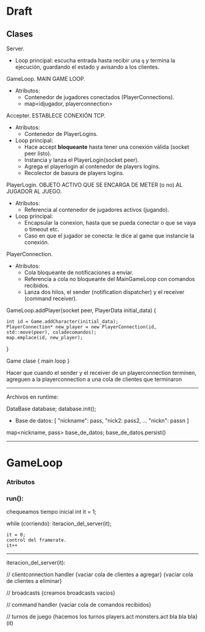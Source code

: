 # Draft


## Clases

Server.
* Loop principal: escucha entrada hasta recibir una `q` y termina la ejecución, guardando el estado y avisando a los clientes.

GameLoop. MAIN GAME LOOP.
* Atributos:
    - Contenedor de jugadores conectados (PlayerConnections).
    - map<idjugador, playerconnection>

Accepter. ESTABLECE CONEXIÓN TCP.
* Atributos:
    - Contenedor de PlayerLogins. 
* Loop principal:
    - Hace accept **bloqueante** hasta tener una conexión válida (socket peer listo).
    - Instancia y lanza el PlayerLogin(socket peer).
    - Agrega el playerlogin al contenedor de players logins.
    - Recolector de basura de players logins.

PlayerLogin. OBJETO ACTIVO QUE SE ENCARGA DE METER (o no) AL JUGADOR AL JUEGO.
* Atributos:
    - Referencia al contenedor de jugadores activos (jugando).
* Loop principal:
    - Encapsular la conexion, hasta que se pueda conectar o que se vaya o timeout etc.
    - Caso en que el jugador se conecta: le dice al game que instancie la conexión.

PlayerConnection.
* Atributos:
    - Cola bloqueante de notificaciones a enviar.
    - Referencia a cola no bloqueante del MainGameLoop con comandos recibidos.
    - Lanza dos hilos, el sender (notification dispatcher) y el receiver (command receiver).


GameLoop.addPlayer(socket peer, PlayerData initial_data) {


    int id = Game.addCharacter(initial_data);
    PlayerConnection* new_player = new PlayerConnection(id, std::move(peer), coladecomandos);
    map.emplace(id, new_player);
}

Game clase {
    main loop
}


Hacer que cuando el sender y el receiver de un playerconnection terminen, agreguen a la playerconnection a una cola de clientes que terminaron


---

Archivos en runtime:

DataBase database;
database.init();

* Base de datos:
[
    "nickname": pass,
    "nick2: pass2,
    ...
    "nickn": passn
]

map<nickname, pass> base_de_datos;
base_de_datos.persist()


---

# GameLoop

### Atributos


### run():

chequeamos tiempo inicial
int it = 1;

while (corriendo):
    iteracion_del_server(it);

    it = 0;
    control del framerate.
    it++

---

iteracion_del_server(it):

// clientconnection handler
{vaciar cola de clientes a agregar}
{vaciar cola de clientes a eliminar}

// broadcasts
{creamos broadcasts vacios}

// command handler
{vaciar cola de comandos recibidos}

// turnos de juego
{hacemos los turnos players.act monsters.act bla bla bla}(it)
